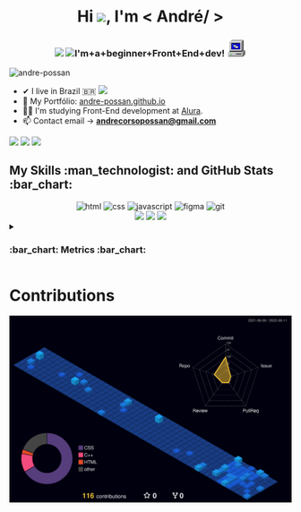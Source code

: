 <h1 align="center">Hi <img src=https://github.com/TheDudeThatCode/TheDudeThatCode/blob/master/Assets/Hi.gif width="35">, I'm < André/ ></h1>
<h3 align="center">
  <img src="https://github.com/TheDudeThatCode/TheDudeThatCode/blob/master/Assets/Earth.gif" width="35">
  <img alt="I'm+a+beginner+Front+End+dev!" src="https://readme-typing-svg.herokuapp.com?center=true&vCenter=true&lines=I'm+a+beginner+Front-End+dev!">
  <img src="https://github.com/TheDudeThatCode/TheDudeThatCode/blob/master/Assets/PC.gif" width="35">
</h3>

<p align="left"> <img src="https://komarev.com/ghpvc/?username=andre-possam&label=Profile%20views&color=0e75b6&style=flat" alt="andre-possan" /> </p>

- ✔ I live in Brazil 🇧🇷 <img src="https://i.pinimg.com/originals/88/a0/91/88a09146a4fee4b211120f93fbf48f79.gif" width="25">
- :scroll: My Portfólio: <a href="https://andre-possan.github.io/">andre-possan.github.io</a>
- :man_student: I'm studying Front-End development at <a href="https://www.alura.com.br/">Alura</a>. 
- 📫 Contact email → **andrecorsopossan@gmail.com**

<a href="https://www.youtube.com/channel/UCKzQzQKAzqBikUPEFh2SZPA" target="_blank"><img src="https://img.shields.io/badge/YouTube-FF0000?style=for-the-badge&logo=youtube&logoColor=white" target="_blank"></a>
<a href="https://discord.gg/qCSaTbV" target="_blank"><img src="https://img.shields.io/badge/Discord-7289DA?style=for-the-badge&logo=discord&logoColor=white" target="_blank"></a>
<a href = "mailto:andrecorsopossan@gmail.com"><img src="https://img.shields.io/badge/-Gmail-%23333?style=for-the-badge&logo=gmail&logoColor=white" target="_blank"></a>
  
<h2>My Skills :man_technologist:  and  GitHub Stats :bar_chart:</h2>
  
<div align="center">
    <img alt="html" height="50" width="100" src="https://cdn.jsdelivr.net/gh/devicons/devicon/icons/html5/html5-plain.svg">
    <img alt="css" height="50" width="100" src="https://cdn.jsdelivr.net/gh/devicons/devicon/icons/css3/css3-plain.svg">
    <img alt="javascript" height="50" width="100" src="https://cdn.jsdelivr.net/gh/devicons/devicon/icons/javascript/javascript-plain.svg">
    <img alt="figma" height="50" width="100" src="https://cdn.jsdelivr.net/gh/devicons/devicon/icons/figma/figma-original.svg"/>
    <img alt="git" height="50" width="100" src="https://cdn.jsdelivr.net/gh/devicons/devicon/icons/git/git-original.svg"/>
</div>

<div align="center">
  <img height="150px" src="https://github-readme-stats.vercel.app/api/top-langs/?username=andre-possan&langs_count=7&border_color=334152&bg_color=DEG,010810,111e2e&title_color=fff&text_color=b7d1e6&layout=compact"/>
  <img height="150px" src="https://github-readme-stats.vercel.app/api?username=andre-possan&show_icons=true&border_color=334152&bg_color=DEG,111e2e,010810&title_color=fff&text_color=b7d1e6&include_all_commits=true&count_private=true"/>
  <img height="150px" src="https://github-readme-streak-stats.herokuapp.com?user=andre-possan&background=111E2E&border=334152&currStreakNum=FFFFFF&fire=07CBFF&sideLabels=07CBFF&ring=2300FF&currStreakLabel=07CBFF&sideNums=FFFFFF&dates=B7D1E6"/>
</div>
  
<details>
<summary><h3>:bar_chart: Metrics :bar_chart:</h3></summary>
<img src="https://metrics.lecoq.io/andre-possan?template=classic&languages=1&lines=1&repositories=1&achievements=1&base.indepth=false&base.hireable=false&repositories=100&repositories.batch=100&repositories.forks=false&repositories.affiliations=owner&languages.limit=8&languages.threshold=0%25&languages.other=false&languages.colors=github&languages.sections=most-used&languages.indepth=false&languages.analysis.timeout=15&languages.categories=markup%2C%20programming&languages.recent.categories=markup%2C%20programming&languages.recent.load=300&languages.recent.days=14&achievements.threshold=C&achievements.secrets=true&achievements.display=detailed&achievements.limit=0&config.timezone=America%2FSao_Paulo"/>
</details> 
  
<h1>Contributions</h1>
<img src="./profile-3d-contrib/profile-night-view.svg"/>

